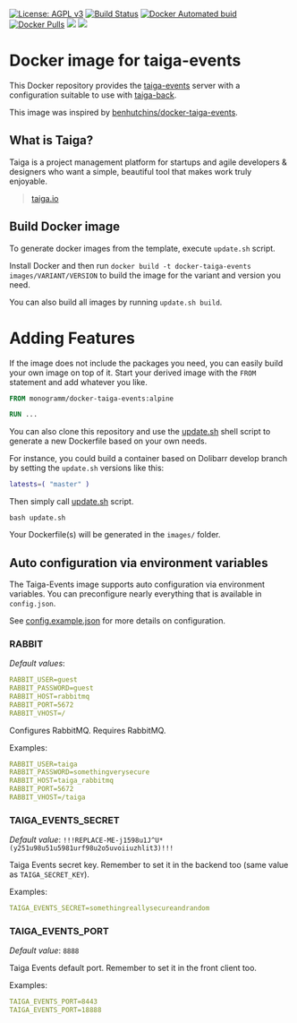 
[uri_license]: http://www.gnu.org/licenses/agpl.html
[uri_license_image]: https://img.shields.io/badge/License-AGPL%20v3-blue.svg

[![License: AGPL v3][uri_license_image]][uri_license]
[![Build Status](https://travis-ci.org/Monogramm/docker-taiga-events.svg)](https://travis-ci.org/Monogramm/docker-taiga-events)
[![Docker Automated buid](https://img.shields.io/docker/cloud/build/monogramm/docker-taiga-events.svg)](https://hub.docker.com/r/monogramm/docker-taiga-events/)
[![Docker Pulls](https://img.shields.io/docker/pulls/monogramm/docker-taiga-events.svg)](https://hub.docker.com/r/monogramm/docker-taiga-events/)
[![](https://images.microbadger.com/badges/version/monogramm/docker-taiga-events.svg)](https://microbadger.com/images/monogramm/docker-taiga-events)
[![](https://images.microbadger.com/badges/image/monogramm/docker-taiga-events.svg)](https://microbadger.com/images/monogramm/docker-taiga-events)

# Docker image for taiga-events

This Docker repository provides the [taiga-events](https://github.com/taigaio/taiga-events) server with a configuration suitable to use with [taiga-back](https://github.com/taigaio/taiga-back).

This image was inspired by [benhutchins/docker-taiga-events](https://github.com/benhutchins/docker-taiga-events).

## What is Taiga?

Taiga is a project management platform for startups and agile developers & designers who want a simple, beautiful tool that makes work truly enjoyable.

> [taiga.io](https://taiga.io)

## Build Docker image

To generate docker images from the template, execute `update.sh` script.

Install Docker and then run `docker build -t docker-taiga-events images/VARIANT/VERSION` to build the image for the variant and version you need.

You can also build all images by running `update.sh build`.


# Adding Features
If the image does not include the packages you need, you can easily build your own image on top of it.
Start your derived image with the `FROM` statement and add whatever you like.

```Dockerfile
FROM monogramm/docker-taiga-events:alpine

RUN ...

```

You can also clone this repository and use the [update.sh](update.sh) shell script to generate a new Dockerfile based on your own needs.

For instance, you could build a container based on Dolibarr develop branch by setting the `update.sh` versions like this:
```bash
latests=( "master" )
```
Then simply call [update.sh](update.sh) script.

```console
bash update.sh
```
Your Dockerfile(s) will be generated in the `images/` folder.


## Auto configuration via environment variables

The Taiga-Events image supports auto configuration via environment variables. You can preconfigure nearly everything that is available in `config.json`.

See [config.example.json](https://github.com/taigaio/taiga-events/blob/master/config.example.json) for more details on configuration.


### RABBIT

*Default values*:
```yml
RABBIT_USER=guest
RABBIT_PASSWORD=guest
RABBIT_HOST=rabbitmq
RABBIT_PORT=5672
RABBIT_VHOST=/
```

Configures RabbitMQ. Requires RabbitMQ.

Examples:
```yml
RABBIT_USER=taiga
RABBIT_PASSWORD=somethingverysecure
RABBIT_HOST=taiga_rabbitmq
RABBIT_PORT=5672
RABBIT_VHOST=/taiga
```

### TAIGA_EVENTS_SECRET

*Default value*: `!!!REPLACE-ME-j1598u1J^U*(y251u98u51u5981urf98u2o5uvoiiuzhlit3)!!!`

Taiga Events secret key. Remember to set it in the backend too (same value as `TAIGA_SECRET_KEY`).

Examples:
```yml
TAIGA_EVENTS_SECRET=somethingreallysecureandrandom
```

### TAIGA_EVENTS_PORT

*Default value*: `8888`

Taiga Events default port. Remember to set it in the front client too.

Examples:
```yml
TAIGA_EVENTS_PORT=8443
TAIGA_EVENTS_PORT=18888
```
